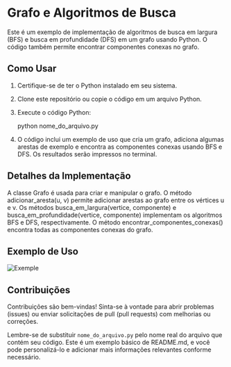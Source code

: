 # Grafo e Algoritmos de Busca

Este é um exemplo de implementação de algoritmos de busca em largura (BFS) e busca em profundidade (DFS) em um grafo usando Python. O código também permite encontrar componentes conexas no grafo.

## Como Usar

1. Certifique-se de ter o Python instalado em seu sistema.

2. Clone este repositório ou copie o código em um arquivo Python.

3. Execute o código Python:

    python nome_do_arquivo.py

1. O código inclui um exemplo de uso que cria um grafo, adiciona algumas arestas de exemplo e encontra as componentes conexas usando BFS e DFS. Os resultados serão impressos no terminal.

##  Detalhes da Implementação
A classe Grafo é usada para criar e manipular o grafo.
O método adicionar_aresta(u, v) permite adicionar arestas ao grafo entre os vértices u e v.
Os métodos busca_em_largura(vertice, componente) e busca_em_profundidade(vertice, componente) implementam os algoritmos BFS e DFS, respectivamente.
O método encontrar_componentes_conexas() encontra todas as componentes conexas do grafo.

##  Exemplo de Uso

![Exemple](https://github.com/Grizar91/Caminhamento-em-Grafos/assets/143652037/258260f0-d34d-4adc-ae4b-05142db458b0)

    
 ##  Contribuições
Contribuições são bem-vindas! Sinta-se à vontade para abrir problemas (issues) ou enviar solicitações de pull (pull requests) com melhorias ou correções.

Lembre-se de substituir `nome_do_arquivo.py` pelo nome real do arquivo que contém seu código. Este é um exemplo básico de README.md, e você pode personalizá-lo
e adicionar mais informações relevantes conforme necessário.
